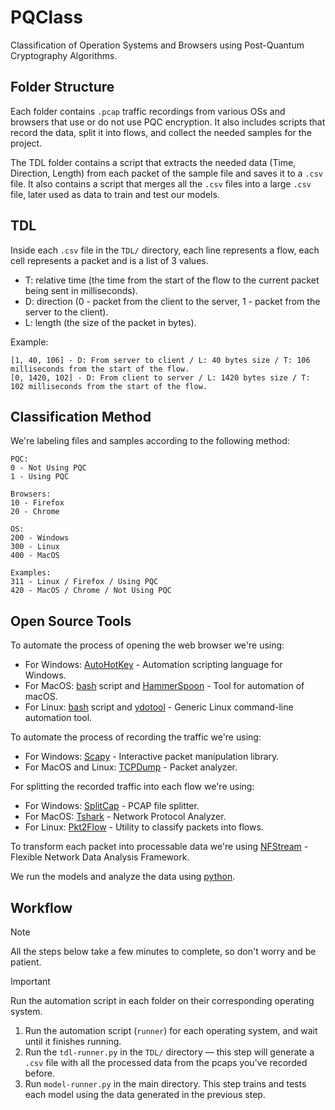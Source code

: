 # PQClass

Classification of Operation Systems and Browsers using Post-Quantum Cryptography Algorithms.

## Folder Structure

Each folder contains `.pcap` traffic recordings from various OSs and browsers that use or do not use PQC encryption. It also includes scripts that record the data, split it into flows, and collect the needed samples for the project.

The TDL folder contains a script that extracts the needed data (Time, Direction, Length) from each packet of the sample file and saves it to a `.csv` file. It also contains a script that merges all the `.csv` files into a large `.csv` file, later used as data to train and test our models.

## TDL

Inside each `.csv` file in the `TDL/` directory, each line represents a flow, each cell represents a packet and is a list of 3 values.
- T: relative time (the time from the start of the flow to the current packet being sent in milliseconds).
- D: direction (0 - packet from the client to the server, 1 - packet from the server to the client).
- L: length (the size of the packet in bytes).

Example:

```text
[1, 40, 106] - D: From server to client / L: 40 bytes size / T: 106 milliseconds from the start of the flow.
[0, 1420, 102] - D: From client to server / L: 1420 bytes size / T: 102 milliseconds from the start of the flow.
```

## Classification Method

We're labeling files and samples according to the following method:

```text
PQC:
0 - Not Using PQC
1 - Using PQC

Browsers:
10 - Firefox
20 - Chrome

OS:
200 - Windows
300 - Linux
400 - MacOS

Examples:
311 - Linux / Firefox / Using PQC
420 - MacOS / Chrome / Not Using PQC
```

## Open Source Tools

To automate the process of opening the web browser we're using:

- For Windows: [AutoHotKey](https://www.autohotkey.com/) - Automation scripting language for Windows.
- For MacOS: [bash](https://www.gnu.org/software/bash/) script and [HammerSpoon](https://www.hammerspoon.org/) - Tool for automation of macOS.
- For Linux: [bash](https://www.gnu.org/software/bash/) script and [ydotool](https://github.com/ReimuNotMoe/ydotool) - Generic Linux command-line automation tool.

To automate the process of recording the traffic we're using:

- For Windows: [Scapy](https://scapy.net/) - Interactive packet manipulation library.
- For MacOS and Linux: [TCPDump](https://www.tcpdump.org/) - Packet analyzer.

For splitting the recorded traffic into each flow we're using:

- For Windows: [SplitCap](https://www.netresec.com/?page=SplitCap) - PCAP file splitter. 
- For MacOS: [Tshark](https://tshark.dev/) - Network Protocol Analyzer.
- For Linux: [Pkt2Flow](https://github.com/caesar0301/pkt2flow) - Utility to classify packets into flows.

To transform each packet into processable data we're using [NFStream](https://www.nfstream.org/) - Flexible Network Data Analysis Framework.

We run the models and analyze the data using [python](https://www.python.org/).

## Workflow

> [!NOTE]
> All the steps below take a few minutes to complete, so don't worry and be patient.

> [!IMPORTANT]
> Run the automation script in each folder on their corresponding operating system.

1. Run the automation script (`runner`) for each operating system, and wait until it finishes running.
2. Run the `tdl-runner.py` in the `TDL/` directory — this step will generate a `.csv` file with all the processed data from the pcaps you've recorded before.
3. Run `model-runner.py` in the main directory. This step trains and tests each model using the data generated in the previous step.
